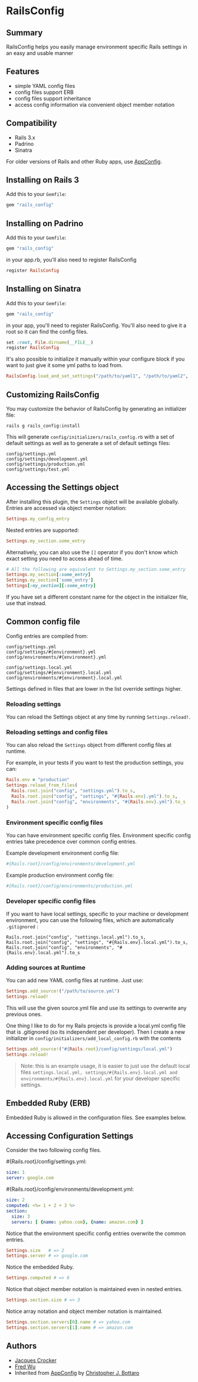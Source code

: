 # RailsConfig

## Summary

RailsConfig helps you easily manage environment specific Rails settings in an easy and usable manner

## Features

* simple YAML config files
* config files support ERB
* config files support inheritance
* access config information via convenient object member notation

## Compatibility

* Rails 3.x
* Padrino
* Sinatra

For older versions of Rails and other Ruby apps, use [AppConfig](http://github.com/fredwu/app_config).

## Installing on Rails 3

Add this to your `Gemfile`:

```ruby
gem "rails_config"
```

## Installing on Padrino

Add this to your `Gemfile`:

```ruby
gem "rails_config"
```

in your app.rb, you'll also need to register RailsConfig

```ruby
register RailsConfig
```

## Installing on Sinatra

Add this to your `Gemfile`:

```ruby
gem "rails_config"
```

in your app, you'll need to register RailsConfig. You'll also need to give it a root so it can find the config files.

```ruby
set :root, File.dirname(__FILE__)
register RailsConfig
```

It's also possible to initialize it manually within your configure block if you want to just give it some yml paths to load from.

```ruby
RailsConfig.load_and_set_settings("/path/to/yaml1", "/path/to/yaml2", ...)
```

## Customizing RailsConfig

You may customize the behavior of RailsConfig by generating an initializer file:

    rails g rails_config:install

This will generate `config/initializers/rails_config.rb` with a set of default settings as well as to generate a set of default settings files:

    config/settings.yml
    config/settings/development.yml
    config/settings/production.yml
    config/settings/test.yml

## Accessing the Settings object

After installing this plugin, the `Settings` object will be available globally. Entries are accessed via object member notation:

```ruby
Settings.my_config_entry
```

Nested entries are supported:

```ruby
Settings.my_section.some_entry
```

Alternatively, you can also use the `[]` operator if you don't know which exact setting you need to access ahead of time.

```ruby
# All the following are equivalent to Settings.my_section.some_entry
Settings.my_section[:some_entry]
Settings.my_section['some_entry']
Settings[:my_section][:some_entry]
```

If you have set a different constant name for the object in the initializer file, use that instead.

## Common config file

Config entries are compiled from:

    config/settings.yml
    config/settings/#{environment}.yml
    config/environments/#{environment}.yml
    
    config/settings.local.yml
    config/settings/#{environment}.local.yml
    config/environments/#{environment}.local.yml    

Settings defined in files that are lower in the list override settings higher.

### Reloading settings

You can reload the Settings object at any time by running `Settings.reload!`.

### Reloading settings and config files

You can also reload the `Settings` object from different config files at runtime.

For example, in your tests if you want to test the production settings, you can:

```ruby
Rails.env = "production"
Settings.reload_from_files(
  Rails.root.join("config", "settings.yml").to_s,
  Rails.root.join("config", "settings", "#{Rails.env}.yml").to_s,
  Rails.root.join("config", "environments", "#{Rails.env}.yml").to_s
)
```

### Environment specific config files

You can have environment specific config files. Environment specific config entries take precedence over common config entries.

Example development environment config file:

```ruby
#{Rails.root}/config/environments/development.yml
```

Example production environment config file:

```ruby
#{Rails.root}/config/environments/production.yml
```

### Developer specific config files

If you want to have local settings, specific to your machine or development environment, 
you can use the following files, which are automatically `.gitignored` :

    Rails.root.join("config", "settings.local.yml").to_s,
    Rails.root.join("config", "settings", "#{Rails.env}.local.yml").to_s,
    Rails.root.join("config", "environments", "#{Rails.env}.local.yml").to_s


### Adding sources at Runtime

You can add new YAML config files at runtime. Just use:

```ruby
Settings.add_source!("/path/to/source.yml")
Settings.reload!
```

This will use the given source.yml file and use its settings to overwrite any previous ones.

One thing I like to do for my Rails projects is provide a local.yml config file that is .gitignored (so its independent per developer). Then I create a new initializer in `config/initializers/add_local_config.rb` with the contents

```ruby
Settings.add_source!("#{Rails.root}/config/settings/local.yml")
Settings.reload!
```

> Note: this is an example usage, it is easier to just use the default local files `settings.local.yml, settings/#{Rails.env}.local.yml and environments/#{Rails.env}.local.yml` 
>       for your developer specific settings.

## Embedded Ruby (ERB)

Embedded Ruby is allowed in the configuration files. See examples below.

## Accessing Configuration Settings

Consider the two following config files.

 #{Rails.root}/config/settings.yml:

```yaml
size: 1
server: google.com
```

 #{Rails.root}/config/environments/development.yml:

```yaml
size: 2
computed: <%= 1 + 2 + 3 %>
section:
  size: 3
  servers: [ {name: yahoo.com}, {name: amazon.com} ]
```

Notice that the environment specific config entries overwrite the common entries.

```ruby
Settings.size   # => 2
Settings.server # => google.com
```

Notice the embedded Ruby.

```ruby
Settings.computed # => 6
```

Notice that object member notation is maintained even in nested entries.

```ruby
Settings.section.size # => 3
```

Notice array notation and object member notation is maintained.

```ruby
Settings.section.servers[0].name # => yahoo.com
Settings.section.servers[1].name # => amazon.com
```

## Authors

* [Jacques Crocker](http://github.com/railsjedi)
* [Fred Wu](http://github.com/fredwu)
* Inherited from [AppConfig](http://github.com/cjbottaro/app_config) by [Christopher J. Bottaro](http://github.com/cjbottaro)
